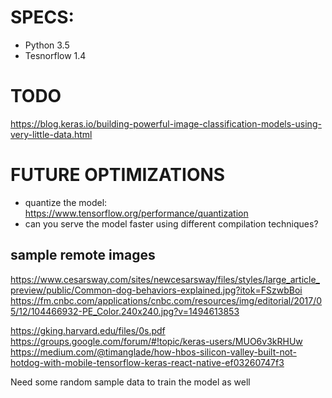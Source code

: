 # SPECS:
 - Python 3.5
 - Tesnorflow 1.4


 # TODO
 https://blog.keras.io/building-powerful-image-classification-models-using-very-little-data.html
 
# FUTURE OPTIMIZATIONS 
 - quantize the model:  https://www.tensorflow.org/performance/quantization
 - can you serve the model faster using different compilation techniques?
 

## sample remote images 
 https://www.cesarsway.com/sites/newcesarsway/files/styles/large_article_preview/public/Common-dog-behaviors-explained.jpg?itok=FSzwbBoi
 https://fm.cnbc.com/applications/cnbc.com/resources/img/editorial/2017/05/12/104466932-PE_Color.240x240.jpg?v=1494613853
 

 
 https://gking.harvard.edu/files/0s.pdf
 https://groups.google.com/forum/#!topic/keras-users/MUO6v3kRHUw
 https://medium.com/@timanglade/how-hbos-silicon-valley-built-not-hotdog-with-mobile-tensorflow-keras-react-native-ef03260747f3
 
 Need some random sample data to train the model as well